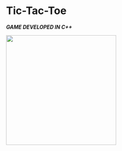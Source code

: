 # Tic-Tac-Toe
   ***GAME DEVELOPED IN C++***


<img align="centre" src="https://user-images.githubusercontent.com/84185776/133048632-7143db30-73d7-422b-a387-d8d222ae9637.png" width="300">

